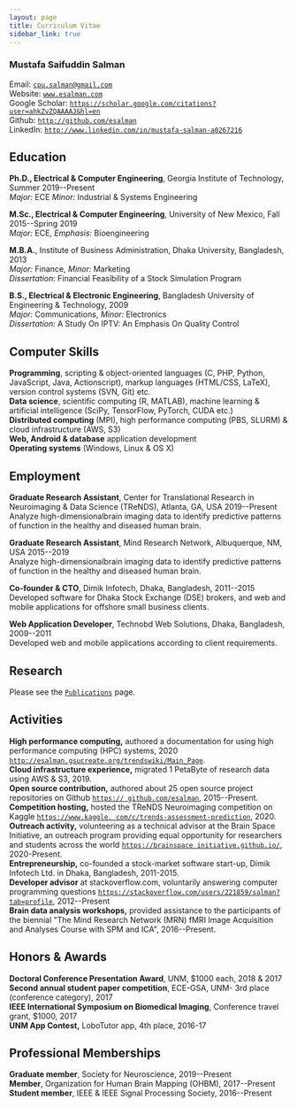 ```yaml
---
layout: page
title: Curriculum Vitae
sidebar_link: true
---
```

### Mustafa Saifuddin Salman
Email: [`cpu.salman@gmail.com`](mailto:cpu.salman@gmail.com)  
Website: [`www.esalman.com`](http://www.esalman.com/)  
Google Scholar:
[`https://scholar.google.com/citations?user=ahkZvZQAAAAJ&hl=en`](https://scholar.google.com/citations?user=ahkZvZQAAAAJ&hl=en)  
Github: [`http://github.com/esalman`](http://github.com/esalman)  
LinkedIn:
[`http://www.linkedin.com/in/mustafa-salman-a0267216`](http://www.linkedin.com/in/mustafa-salman-a0267216)  
## Education

**Ph.D., Electrical & Computer Engineering**, Georgia Institute of Technology, Summer 2019--Present  
*Major:* ECE *Minor:* Industrial & Systems Engineering  

**M.Sc., Electrical & Computer Engineering**, University of New Mexico, Fall 2015--Spring 2019  
*Major:* ECE, *Emphasis:* Bioengineering  

**M.B.A.**, Institute of Business Administration, Dhaka University, Bangladesh, 2013  
*Major:* Finance, *Minor:* Marketing  
*Dissertation:* Financial Feasibility of a Stock Simulation Program  

**B.S., Electrical & Electronic Engineering**, Bangladesh University of Engineering & Technology, 2009  
*Major:* Communications, *Minor:* Electronics  
*Dissertation:* A Study On IPTV: An Emphasis On Quality Control

## Computer Skills

**Programming**, scripting & object-oriented languages (C, PHP, Python, JavaScript, Java, Actionscript), markup languages (HTML/CSS, LaTeX), version control systems (SVN, Git) etc.  
**Data science**, scientific computing (R, MATLAB), machine learning & artificial intelligence (SciPy, TensorFlow, PyTorch, CUDA etc.)  
**Distributed computing** (MPI), high performance computing (PBS, SLURM) & cloud infrastructure (AWS, S3)  
**Web, Android & database** application development  
**Operating systems** (Windows, Linux & OS X)  

## Employment

**Graduate Research Assistant**, Center for Translational Research in Neuroimaging & Data Science (TReNDS), Atlanta, GA, USA 2019--Present  
Analyze high-dimensionalbrain imaging data to identify predictive patterns of function in the healthy and diseased human brain.  

**Graduate Research Assistant**, Mind Research Network, Albuquerque, NM, USA 2015--2019  
Analyze high-dimensionalbrain imaging data to identify predictive patterns of function in the healthy and diseased human brain.  

**Co-founder & CTO**, Dimik Infotech, Dhaka, Bangladesh, 2011--2015  
Developed software for Dhaka Stock Exchange (DSE) brokers, and web and mobile applications for offshore small business clients.  

**Web Application Developer**, Technobd Web Solutions, Dhaka, Bangladesh, 2009--2011  
Developed web and mobile applications according to client requirements.

## Research

Please see the [`Publications`](./publications) page.

## Activities

**High performance computing,** authored a documentation for using high performance computing (HPC) systems, 2020 [`http://esalman.gsucreate.org/trendswiki/Main_Page`](http://esalman.gsucreate.org/trendswiki/Main_Page).  
**Cloud infrastructure experience,** migrated 1 PetaByte of research data using AWS & S3, 2019.  
**Open source contribution,** authored about 25 open source project repositories on Github [`https:// github.com/esalman`](https://github.com/esalman), 2015--Present.  
**Competition hosting,** hosted the TReNDS Neuroimaging competition on Kaggle [`https://www.kaggle. com/c/trends-assessment-prediction`](https://www.kaggle.com/c/trends-assessment-prediction), 2020.  
**Outreach activity,** volunteering as a technical advisor at the Brain Space Initiative, an outreach program providing equal opportunity for researchers and students across the world [`https://brainspace initiative.github.io/`](https://brainspaceinitiative.github.io/), 2020-Present.  
**Entrepreneurship,** co-founded a stock-market software start-up, Dimik Infotech Ltd. in Dhaka, Bangladesh, 2011-2015.  
**Developer advisor** at stackoverflow.com, voluntarily answering computer programming questions [`https://stackoverflow.com/users/221859/salman?tab=profile`](https://stackoverflow.com/users/221859/salman?tab=profile), 2012--Present  
**Brain data analysis workshops,** provided assistance to the participants of the biennial   "The Mind Research Network (MRN) fMRI Image Acquisition and Analyses Course with SPM and ICA", 2016--Present.  

## Honors & Awards

**Doctoral Conference Presentation Award**, UNM, $1000 each, 2018 & 2017  
**Second annual student paper competition**, ECE-GSA, UNM- 3rd place (conference category), 2017  
**IEEE International Symposium on Biomedical Imaging**, Conference travel grant, $1000, 2017  
**UNM App Contest,** LoboTutor app, 4th place, 2016-17  

## Professional Memberships

**Graduate member**, Society for Neuroscience, 2019--Present  
**Member**, Organization for Human Brain Mapping (OHBM), 2017--Present  
**Student member**, IEEE & IEEE Signal Processing Society, 2016--Present  
